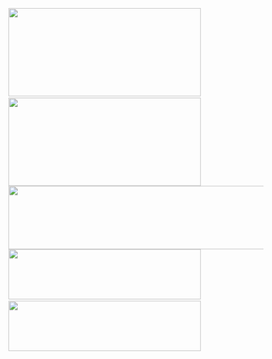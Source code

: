 <image src="1-1.png" width="380" height="174">&nbsp;&nbsp;<image src="2.png" width="380" height="174">
<image src="3.png" width="767" height="125">
<a href="https://drive.google.com/file/d/1zribfxf03PeRqbAmhGETe8hth9W_L3iU/view?usp=sharing" target="_blank"><image src="4-1.png" width="380" height="99"></a>&nbsp;&nbsp;<a href="https://www.linkedin.com/in/olexsiy/" target="_blank"><image src="5-1.png" width="380" height="99"></a>

